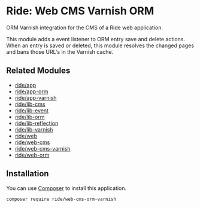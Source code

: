 # Ride: Web CMS Varnish ORM

ORM Varnish integration for the CMS of a Ride web application.

This module adds a event listener to ORM entry save and delete actions.
When an entry is saved or deleted, this module resolves the changed pages and bans those URL's in the Varnish cache.

## Related Modules

- [ride/app](https://github.com/all-ride/ride-app)
- [ride/app-orm](https://github.com/all-ride/ride-app-orm)
- [ride/app-varnish](https://github.com/all-ride/ride-app-varnish)
- [ride/lib-cms](https://github.com/all-ride/ride-lib-cms)
- [ride/lib-event](https://github.com/all-ride/ride-lib-event)
- [ride/lib-orm](https://github.com/all-ride/ride-lib-orm)
- [ride/lib-reflection](https://github.com/all-ride/ride-lib-reflection)
- [ride/lib-varnish](https://github.com/all-ride/ride-lib-varnish)
- [ride/web](https://github.com/all-ride/ride-web)
- [ride/web-cms](https://github.com/all-ride/ride-web-cms)
- [ride/web-cms-varnish](https://github.com/all-ride/ride-web-cms-varnish)
- [ride/web-orm](https://github.com/all-ride/ride-web-orm)

## Installation

You can use [Composer](http://getcomposer.org) to install this application.

```
composer require ride/web-cms-orm-varnish
```

